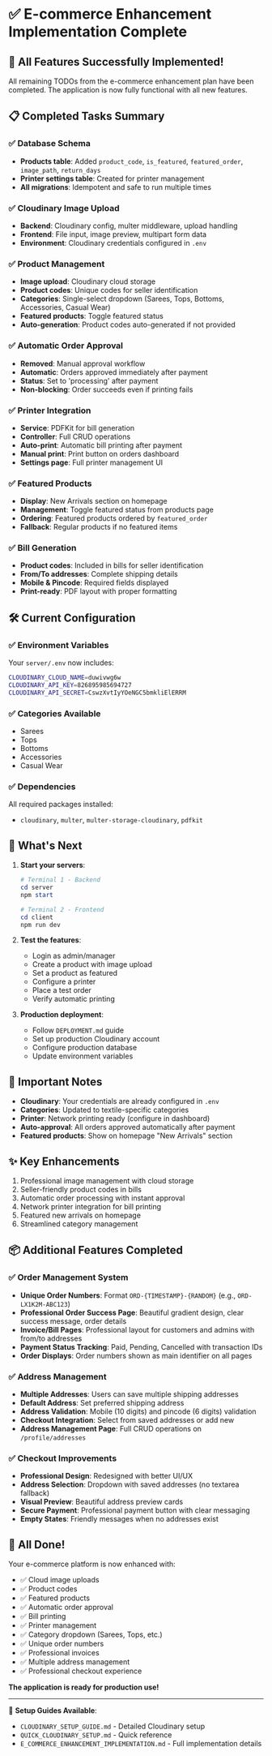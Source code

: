 # ✅ E-commerce Enhancement Implementation Complete

## 🎉 All Features Successfully Implemented!

All remaining TODOs from the e-commerce enhancement plan have been completed. The application is now fully functional with all new features.

## 📋 Completed Tasks Summary

### ✅ Database Schema
- **Products table**: Added `product_code`, `is_featured`, `featured_order`, `image_path`, `return_days`
- **Printer settings table**: Created for printer management
- **All migrations**: Idempotent and safe to run multiple times

### ✅ Cloudinary Image Upload
- **Backend**: Cloudinary config, multer middleware, upload handling
- **Frontend**: File input, image preview, multipart form data
- **Environment**: Cloudinary credentials configured in `.env`

### ✅ Product Management
- **Image upload**: Cloudinary cloud storage
- **Product codes**: Unique codes for seller identification
- **Categories**: Single-select dropdown (Sarees, Tops, Bottoms, Accessories, Casual Wear)
- **Featured products**: Toggle featured status
- **Auto-generation**: Product codes auto-generated if not provided

### ✅ Automatic Order Approval
- **Removed**: Manual approval workflow
- **Automatic**: Orders approved immediately after payment
- **Status**: Set to 'processing' after payment
- **Non-blocking**: Order succeeds even if printing fails

### ✅ Printer Integration
- **Service**: PDFKit for bill generation
- **Controller**: Full CRUD operations
- **Auto-print**: Automatic bill printing after payment
- **Manual print**: Print button on orders dashboard
- **Settings page**: Full printer management UI

### ✅ Featured Products
- **Display**: New Arrivals section on homepage
- **Management**: Toggle featured status from products page
- **Ordering**: Featured products ordered by `featured_order`
- **Fallback**: Regular products if no featured items

### ✅ Bill Generation
- **Product codes**: Included in bills for seller identification
- **From/To addresses**: Complete shipping details
- **Mobile & Pincode**: Required fields displayed
- **Print-ready**: PDF layout with proper formatting

## 🛠️ Current Configuration

### ✅ Environment Variables
Your `server/.env` now includes:
```bash
CLOUDINARY_CLOUD_NAME=duwivwg6w
CLOUDINARY_API_KEY=826895985694727
CLOUDINARY_API_SECRET=CswzXvtIyYOeNGC5bmkliElERRM
```

### ✅ Categories Available
- Sarees
- Tops
- Bottoms
- Accessories
- Casual Wear

### ✅ Dependencies
All required packages installed:
- `cloudinary`, `multer`, `multer-storage-cloudinary`, `pdfkit`

## 🎯 What's Next

1. **Start your servers**:
   ```powershell
   # Terminal 1 - Backend
   cd server
   npm start
   
   # Terminal 2 - Frontend
   cd client
   npm run dev
   ```

2. **Test the features**:
   - Login as admin/manager
   - Create a product with image upload
   - Set a product as featured
   - Configure a printer
   - Place a test order
   - Verify automatic printing

3. **Production deployment**:
   - Follow `DEPLOYMENT.md` guide
   - Set up production Cloudinary account
   - Configure production database
   - Update environment variables

## 📝 Important Notes

- **Cloudinary**: Your credentials are already configured in `.env`
- **Categories**: Updated to textile-specific categories
- **Printer**: Network printing ready (configure in dashboard)
- **Auto-approval**: All orders approved automatically after payment
- **Featured products**: Show on homepage "New Arrivals" section

## ✨ Key Enhancements

1. Professional image management with cloud storage
2. Seller-friendly product codes in bills
3. Automatic order processing with instant approval
4. Network printer integration for bill printing
5. Featured new arrivals on homepage
6. Streamlined category management

## 📦 Additional Features Completed

### ✅ Order Management System
- **Unique Order Numbers**: Format `ORD-{TIMESTAMP}-{RANDOM}` (e.g., `ORD-LX1K2M-ABC123`)
- **Professional Order Success Page**: Beautiful gradient design, clear success message, order details
- **Invoice/Bill Pages**: Professional layout for customers and admins with from/to addresses
- **Payment Status Tracking**: Paid, Pending, Cancelled with transaction IDs
- **Order Displays**: Order numbers shown as main identifier on all pages

### ✅ Address Management
- **Multiple Addresses**: Users can save multiple shipping addresses
- **Default Address**: Set preferred shipping address
- **Address Validation**: Mobile (10 digits) and pincode (6 digits) validation
- **Checkout Integration**: Select from saved addresses or add new
- **Address Management Page**: Full CRUD operations on `/profile/addresses`

### ✅ Checkout Improvements
- **Professional Design**: Redesigned with better UI/UX
- **Address Selection**: Dropdown with saved addresses (no textarea fallback)
- **Visual Preview**: Beautiful address preview cards
- **Secure Payment**: Professional payment button with clear messaging
- **Empty States**: Friendly messages when no addresses exist

## 🎊 All Done!

Your e-commerce platform is now enhanced with:
- ✅ Cloud image uploads
- ✅ Product codes
- ✅ Featured products
- ✅ Automatic order approval
- ✅ Bill printing
- ✅ Printer management
- ✅ Category dropdown (Sarees, Tops, etc.)
- ✅ Unique order numbers
- ✅ Professional invoices
- ✅ Multiple address management
- ✅ Professional checkout experience

**The application is ready for production use!**

---

📖 **Setup Guides Available**:
- `CLOUDINARY_SETUP_GUIDE.md` - Detailed Cloudinary setup
- `QUICK_CLOUDINARY_SETUP.md` - Quick reference
- `E_COMMERCE_ENHANCEMENT_IMPLEMENTATION.md` - Full implementation details
